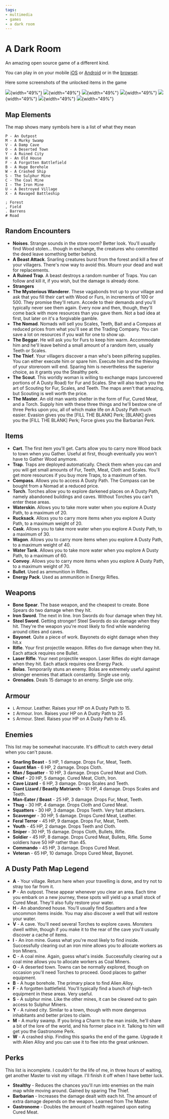 ```yaml
---
tags:
- multimedia
- games
- a dark room
---
```

# A Dark Room
An amazing open source game of a different kind.

You can play in on your mobile [iOS](https://apps.apple.com/us/app/a-dark-room/id736683061) or [Android](https://play.google.com/store/apps/details?id=com.yourcompany.adarkroom&pli=1) or in the [browser](https://adarkroom.doublespeakgames.com/).

Here some screenshots of the unlocked items in the game

![](img/a-dark-room/room.png){width="49%"}
![](img/a-dark-room/village.png){width="49%"}
![](img/a-dark-room/tradepost.png){width="49%"}
![](img/a-dark-room/build.png){width="49%"}
![](img/a-dark-room/workshop.png){width="49%"}
![](img/a-dark-room/path.png){width="49%"}
![](img/a-dark-room/map.png){width="49%"}

## Map Elements

The map shows many symbols here is a list of what they mean

```
P - An Outpost
M - A Murky Swamp
V - A Damp Cave
O - A Deserted Town
Y - A Ruined City
H - An Old House
F - A Forgotten Battlefield
B - A Huge Borehole
W - A Crashed Ship
S - The Sulphur Mine
C - The Coal Mine
I - The Iron Mine
U - A Destroyed Village
X - A Ravaged Battleship

; Forest
, Field
. Barrens
# Road
```

## Random Encounters
- **Noises**. Strange sounds in the store room? Better look. You'll usually find Wood stolen… though in exchange, the creatures who committed the deed leave something better behind.
- **A Beast Attack**. Snarling creatures burst from the forest and kill a few of your villagers. There's now way to avoid this. Mourn your dead and wait for replacements.
- **A Ruined Trap**. A beast destroys a random number of Traps. You can follow and kill it, if you wish, but the damage is already done.
- **Strangers**
- **The Mysterious Wanderer**. These vagabonds trot up to your village and ask that you fill their cart with Wood or Furs, in increments of 100 or 500. They promise they'll return. Accede to their demands and you'll typically never see them again. Every now and then, though, they'll come back with more resources than you gave them. Not a bad idea at first, but later on it's a forgivable gamble.
- **The Nomad**. Nomads will sell you Scales, Teeth, Bait and a Compass at reduced prices from what you'll see at the Trading Company. You can save a lot on resources if you wait for one to show up.
- **The Beggar**. He will ask you for Furs to keep him warm. Accommodate him and he'll leave behind a small amount of a random item, usually Teeth or Scales.
- **The Thief**. Your villagers discover a man who's been pilfering supplies. You can either execute him or spare him. Execute him and the thieving of your storeroom will end. Sparing him is nevertheless the superior choice, as it grants you the Stealthy perk.
- **The Scout**. This worldly woman is willing to exchange maps (uncovered portions of A Dusty Road) for Fur and Scales. She will also teach you the art of Scouting for Fur, Scales, and Teeth. The maps aren't that amazing, but Scouting is well worth the price.
- **The Master**. An old man wants shelter in the form of Fur, Cured Meat, and a Torch. Supply him with these three things and he'll bestow one of three Perks upon you, all of which make life on A Dusty Path much easier. Evasion gives you the [FILL THE BLANK] Perk; [BLANK] gives you the [FILL THE BLANK] Perk; Force gives you the Barbarian Perk.

## Items
- **Cart**. The first item you'll get. Carts allow you to carry more Wood back to town when you Gather. Useful at first, though eventually you won't have to Gather Wood anymore.
- **Trap**. Traps are deployed automatically. Check them when you can and you will get small amounts of Fur, Teeth, Meat, Cloth and Scales. You'll get more resources if you buy more Traps, to a maximum of ten.
- **Compass**. Allows you to access A Dusty Path. The Compass can be bought from a Nomad at a reduced price.
- **Torch**. Torches allow you to explore darkened places on A Dusty Path, namely abandoned buildings and caves. Without Torches you can't enter these areas.
- **Waterskin**. Allows you to take more water when you explore A Dusty Path, to a maximum of 20.
- **Rucksack**. Alloxs you to carry more items when you explore A Dusty Path, to a maximum weight of 20.
- **Cask**. Allows you to take more water when you explore A Dusty Path, to a maximum of 30.
- **Wagon**. Allows you to carry more items when you explore A Dusty Path, to a maximum weight of 40.
- **Water Tank**. Allows you to take more water when you explore A Dusty Path, to a maximum of 60.
- **Convoy**. Allows you to carry more items when you explore A Dusty Path, to a maximum weight of 70.
- **Bullet**. Used as ammunition in Rifles.
- **Energy Pack**. Used as ammunition in Energy Rifles.

## Weapons
- **Bone Spear**. The base weapon, and the cheapest to create. Bone Spears do two damage when they hit.
- **Iron Sword**. The next in line. Iron Swords do four damage when they hit.
- **Steel Sword**. Getting stronger! Steel Swords do six damage when they hit. They're the weapon you're most likely to find while wandering around cities and caves.
- **Bayonet**. Quite a piece of work. Bayonets do eight damage when they hit.x
- **Rifle**. Your first projectile weapon. Rifles do five damage when they hit. Each attack requires one Bullet.
- **Laser Rifle**. Your next projectile weapon. Laser Rifles do eight damage when they hit. Each attack requires one Energy Pack.
- **Bolas**. Temporarily stuns an enemy. Bolas are extremely useful against stronger enemies that attack constantly. Single use only.
- **Grenades**. Deals 15 damage to an enemy. Single use only.

## Armour
- `L` Armour. Leather. Raises your HP on A Dusty Path to 15.
- `I` Armour. Iron. Raises your HP on A Dusty Path to 25
- `S` Armour. Steel. Raises your HP on A Dusty Path to 45.

## Enemies

This list may be somewhat inaccurate. It's difficult to catch every detail when you can't pause.

- **Snarling Beast** - 5 HP, 1 damage. Drops Fur, Meat, Teeth.
- **Gaunt Man** - 6 HP, 2 damage. Drops Cloth.
- **Man / Squatter** - 10 HP, 3 damage. Drops Cured Meat and Cloth.
- **Chief** - 20 HP, 5 damage. Cured Meat, Cloth, Iron.
- **Cave Lizard** - 6 HP, 3 damage. Drops Scales and Teeth.
- **Giant Lizard / Beastly Matriarch** - 10 HP, 4 damage. Drops Scales and Teeth.
- **Man-Eater / Beast** - 25 HP, 3 damage. Drops Fur, Meat, Teeth.
- **Thug** - 30 HP, 4 damage. Drops Cloth and Cured Meat.
- **Squatters** - 30 HP, 3 damage. Drops Teeth. Very fast attackers.
- **Scavenger** - 30 HP, 5 damage. Drops Cured Meat, Leather.
- **Feral Terror** - 45 HP, 9 damage. Drops Fur, Meat, Teeth.
- **Youth** - 45 HP, 2 damage. Drops Teeth and Cloth.
- **Sniper** - 30 HP, 15 damage. Drops Cloth, Bullets, Rifle.
- **Soldier** - 45 HP, 8 damage. Drops Cured Meat, Bullets, Rifle. Some soldiers have 50 HP rather than 45.
- **Commando** - 45 HP, 3 damage. Drops Cured Meat.
- **Veteran** - 65 HP, 10 damage. Drops Cured Meat, Bayonet.

## A Dusty Path Map Legend
- **A** - Your village. Return here when your travelling is done, and try not to stray too far from it.
- **P** - An outpost. These appear whenever you clear an area. Each time you embark on a new journey, these spots will yield up a small stock of Cured Meat. They'll also fully restore your water.
- **H** - An abandoned house. You'll usually find Squatters and a few uncommon items inside. You may also discover a well that will restore your water.
- **V** - A cave. You'll need several Torches to explore caves. Monsters dwell within, though if you make it to the rear of the cave you'll usually discover a cache of items.
- **I** - An iron mine. Guess what you're most likely to find inside. Successfully clearing out an iron mine allows you to allocate workers as Iron Miners.
- **C** - A coal mine. Again, guess what's inside. Successfully clearing out a coal mine allows you to allocate workers as Coal Miners.
- **O** - A deserted town. Towns can be normally explored, though on occasion you'll need Torches to proceed. Good places to gather equipment.
- **B** - A huge borehole. The primary place to find Alien Alloy.
- **F** - A forgotten battlefield. You'll typically find a bunch of high-tech equipment in these areas. Very useful.
- **S** - A sulphur mine. Like the other mines, it can be cleared out to gain access to Sulphur Miners.
- **Y** - A ruined city. Similar to a town, though with more dangerous inhabitants and better prizes to claim.
- **M** - A murky swamp. If you bring a Charm to the man inside, he'll share a bit of the lore of the world, and his former place in it. Talking to him will get you the Gastronome Perk.
- **W** - A crashed ship. Finding this sparks the end of the game. Upgrade it with Alien Alloy and you can use it to flee into the great unknown.

## Perks

This list is incomplete. I couldn't for the life of me, in three hours of waiting, get another Master to visit my village. I'll finish it off when I have better luck.

- **Stealthy** - Reduces the chances you'll run into enemies on the main map while moving around. Gained by sparing The Thief.
- **Barbarian** - Increases the damage dealt with each hit. The amount of extra damage depends on the weapon. Learned from The Master.
- **Gastronome** - Doubles the amount of health regained upon eating Cured Meat.
